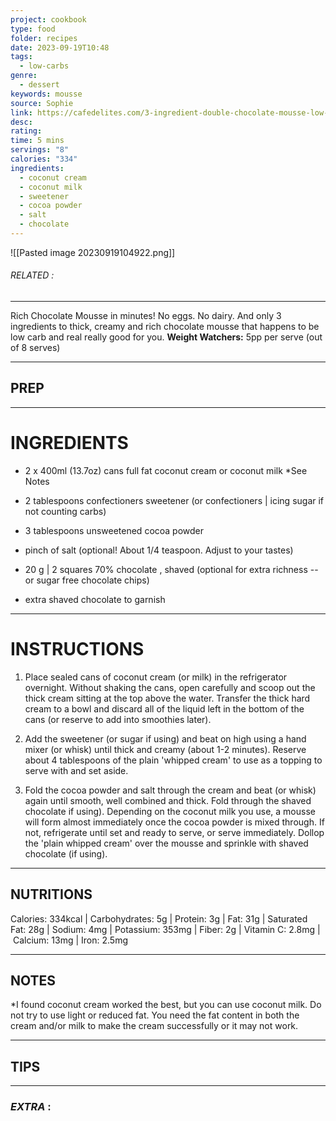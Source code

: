 ```yaml
---
project: cookbook
type: food
folder: recipes
date: 2023-09-19T10:48
tags:
  - low-carbs
genre:
  - dessert
keywords: mousse
source: Sophie
link: https://cafedelites.com/3-ingredient-double-chocolate-mousse-low-carb/
desc: 
rating: 
time: 5 mins
servings: "8"
calories: "334"
ingredients:
  - coconut cream
  - coconut milk
  - sweetener
  - cocoa powder
  - salt
  - chocolate
---
```


![[Pasted image 20230919104922.png]]
###### *RELATED* : 
---
Rich Chocolate Mousse in minutes! No eggs. No dairy. And only 3 ingredients to thick, creamy and rich chocolate mousse that happens to be low carb and real really good for you. **Weight Watchers:** 5pp per serve (out of 8 serves)

---
## PREP



---
# INGREDIENTS

- 2 x 400ml (13.7oz) cans full fat coconut cream or coconut milk *See Notes
    
- 2 tablespoons confectioners sweetener (or confectioners | icing sugar if not counting carbs)
    
- 3 tablespoons unsweetened cocoa powder
    
- pinch of salt (optional! About 1/4 teaspoon. Adjust to your tastes)
    
- 20 g | 2 squares 70% chocolate , shaved (optional for extra richness -- or sugar free chocolate chips)
    
- extra shaved chocolate to garnish

---
# INSTRUCTIONS

1. Place sealed cans of coconut cream (or milk) in the refrigerator overnight. Without shaking the cans, open carefully and scoop out the thick cream sitting at the top above the water. Transfer the thick hard cream to a bowl and discard all of the liquid left in the bottom of the cans (or reserve to add into smoothies later).
    
2. Add the sweetener (or sugar if using) and beat on high using a hand mixer (or whisk) until thick and creamy (about 1-2 minutes). Reserve about 4 tablespoons of the plain 'whipped cream' to use as a topping to serve with and set aside.
    
3. Fold the cocoa powder and salt through the cream and beat (or whisk) again until smooth, well combined and thick. Fold through the shaved chocolate if using). Depending on the coconut milk you use, a mousse will form almost immediately once the cocoa powder is mixed through. If not, refrigerate until set and ready to serve, or serve immediately. Dollop the 'plain whipped cream' over the mousse and sprinkle with shaved chocolate (if using).

---
## NUTRITIONS

Calories: 334kcal | Carbohydrates: 5g | Protein: 3g | Fat: 31g | Saturated Fat: 28g | Sodium: 4mg | Potassium: 353mg | Fiber: 2g | Vitamin C: 2.8mg | Calcium: 13mg | Iron: 2.5mg

---
## NOTES

*I found coconut cream worked the best, but you can use coconut milk. Do not try to use light or reduced fat. You need the fat content in both the cream and/or milk to make the cream successfully or it may not work.

---
## TIPS



---
### *EXTRA* :




